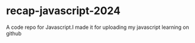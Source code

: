 # recap-javascript-2024
A code repo for Javascript.I made it for uploading my javascript learning on github
